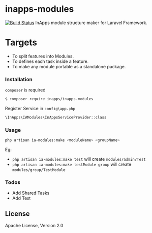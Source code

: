 # inapps-modules

[![Build Status](https://travis-ci.org/joemccann/dillinger.svg?branch=master)](https://travis-ci.org/joemccann/dillinger)
InApps module structure maker for Laravel Framework.
# Targets
  - To split features into Modules.
  - To defines each task inside a feature.
  - To make any module portable as a standalone package.

### Installation
`composer` is required
```sh
$ composer require inapps/inapps-modules
```
Register Service in `config\app.php`
```sh
\InApps\IAModules\InAppsServiceProvider::class
```

### Usage
```sh
php artisan ia-modules:make <moduleName> <groupName>
```
Eg: 
 - `php artisan ia-modules:make test` will create `modules/admin/Test`
 - `php artisan ia-modules:make testModule group` will create `modules/group/TestModule`

### Todos
 - Add Shared Tasks
 - Add Test

License
----
Apache License, Version 2.0
